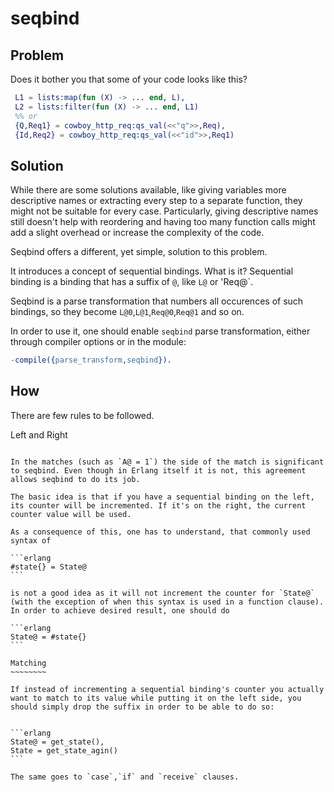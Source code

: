 seqbind
=======

Problem
-------

Does it bother you that some of your code looks like this?

```erlang
 L1 = lists:map(fun (X) -> ... end, L),
 L2 = lists:filter(fun (X) -> ... end, L1)
 %% or
 {Q,Req1} = cowboy_http_req:qs_val(<<"q">>,Req),
 {Id,Req2} = cowboy_http_req:qs_val(<<"id">>,Req1)
```

Solution
--------

While there are some solutions available, like giving variables more descriptive names or extracting every step to a separate function, they might not be suitable for every case. Particularly, giving descriptive names still doesn't help with reordering and having too many function calls might add a slight overhead or increase the complexity of the code.

Seqbind offers a different, yet simple, solution to this problem.

It introduces a concept of sequential bindings. What is it? Sequential binding is a binding that has a suffix of `@`, like `L@` or 'Req@`. 

Seqbind is a parse transformation that numbers all occurences of such bindings, so they become `L@0`,`L@1`,`Req@0`,`Req@1` and so on.

In order to use it, one should enable `seqbind` parse transformation, either through compiler options or in the module:

```erlang
-compile({parse_transform,seqbind}).
```

How
---

There are few rules to be followed.

Left and Right
~~~~~~~~~~~~~~

In the matches (such as `A@ = 1`) the side of the match is significant to seqbind. Even though in Erlang itself it is not, this agreement allows seqbind to do its job.

The basic idea is that if you have a sequential binding on the left, its counter will be incremented. If it's on the right, the current counter value will be used.

As a consequence of this, one has to understand, that commonly used syntax of

```erlang
#state{} = State@
```

is not a good idea as it will not increment the counter for `State@` (with the exception of when this syntax is used in a function clause). In order to achieve desired result, one should do

```erlang
State@ = #state{}
```

Matching
~~~~~~~~

If instead of incrementing a sequential binding's counter you actually want to match to its value while putting it on the left side, you should simply drop the suffix in order to be able to do so:


```erlang
State@ = get_state(),
State = get_state_agin()
```

The same goes to `case`,`if` and `receive` clauses.